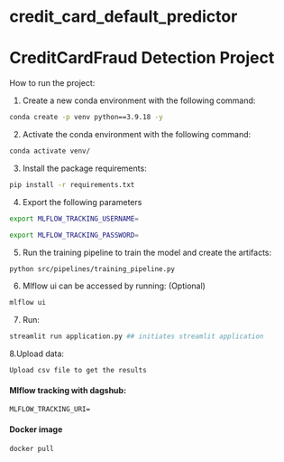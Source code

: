 # credit_card_default_predictor
#  **CreditCardFraud Detection Project** 

 How to run the project:
1. Create a new conda environment with the following command:

```bash
conda create -p venv python==3.9.18 -y
```

2. Activate the conda environment with the following command:
```bash
conda activate venv/
```

3. Install the package requirements:
```bash
pip install -r requirements.txt
```
4. Export the following parameters

```bash
export MLFLOW_TRACKING_USERNAME=
```
```bash
export MLFLOW_TRACKING_PASSWORD=
```

5. Run the training pipeline to train the model and create the artifacts:
```bash
python src/pipelines/training_pipeline.py
```

6. Mlflow ui can be accessed by running: (Optional)
```bash
mlflow ui
```

7. Run:
```bash
streamlit run application.py ## initiates streamlit application
```

8.Upload data:
```
Upload csv file to get the results
```

#### Mlflow tracking with dagshub:

```angular2html
MLFLOW_TRACKING_URI=
```




#### Docker image
```docker
docker pull 
```


